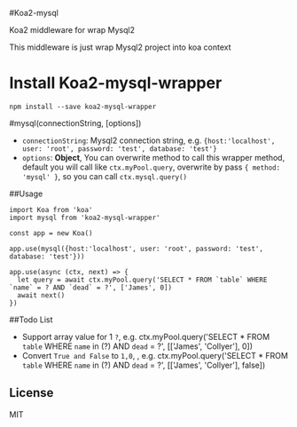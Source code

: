 #Koa2-mysql

Koa2 middleware for wrap Mysql2

This middleware is just wrap Mysql2 project into koa context

# Install Koa2-mysql-wrapper
```
npm install --save koa2-mysql-wrapper
```

#mysql(connectionString, [options])
* `connectionString`: Mysql2 connection string, e.g. `{host:'localhost', user: 'root', password: 'test', database: 'test'}`
* `options`: **Object**, You can overwrite method to call this wrapper method, default you will call like `ctx.myPool.query`, overwrite by pass `{ method: 'mysql' }`, so you can call `ctx.mysql.query()`

##Usage
```
import Koa from 'koa'
import mysql from 'koa2-mysql-wrapper'

const app = new Koa()

app.use(mysql({host:'localhost', user: 'root', password: 'test', database: 'test'}))

app.use(async (ctx, next) => {
  let query = await ctx.myPool.query('SELECT * FROM `table` WHERE `name` = ? AND `dead` = ?', ['James', 0])
  await next()
})
```

##Todo List
* Support array value for 1 `?`, e.g. ctx.myPool.query('SELECT * FROM `table` WHERE `name` in (?) AND `dead` = ?', [['James', 'Collyer'], 0])
* Convert `True and False` to `1,0`, , e.g. ctx.myPool.query('SELECT * FROM `table` WHERE `name` in (?) AND `dead` = ?', [['James', 'Collyer'], false])


## License

MIT
